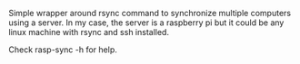 Simple wrapper around rsync command to synchronize multiple computers using a server. In my case, the server is a raspberry pi but it could be any linux machine with rsync and ssh installed.

Check rasp-sync -h for help. 
